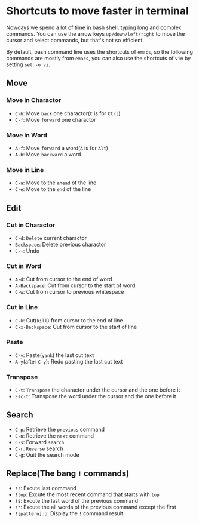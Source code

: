 # Shortcuts to move faster in terminal

Nowdays we spend a lot of time in bash shell, typing long and complex commands. You can use the arrow keys `up/down/left/right` to move the cursor and select commands, but that's not so efficient.

By default, bash command line uses the shortcuts of `emacs`, so the following commands are mostly from `emacs`, you can also use the shortcuts of `vim` by setting `set -o vi`.

## Move

### Move in Charactor
- `C-b`: Move `back` one charactor(`C` is for `Ctrl`)
- `C-f`: Move `forward` one charactor

### Move in Word
- `A-f`: Move `forward` a word(`A` is for `Alt`)
- `A-b`: Move `backward` a word

### Move in Line
- `C-a`: Move to the `ahead` of the line
- `C-e`: Move to the `end` of the line

## Edit

### Cut in Charactor
- `C-d`: `Delete` current charactor
- `Backspace`: Delete previous charactor
- `C--`: Undo

### Cut in Word
- `A-d`: Cut from cursor to the end of word
- `A-Backspace`: Cut from cursor to the start of word
- `C-w`: Cut from cursor to previous whitespace


### Cut in Line
- `C-k`: Cut(`kill`) from cursor to the end of line
- `C-x-Backspace`: Cut from cursor to the start of line

### Paste
- `C-y`: Paste(`yank`) the last cut text
- `A-y`(after `C-y`): Redo pasting the last cut text

### Transpose
- `C-t`: `Transpose` the charactor under the cursor and the one before it
- `Esc-t`: Transpose the word under the cursor and the one before it

## Search
- `C-p`: Retrieve the `previous` command
- `C-n`: Retrieve the `next` command
- `C-s`: Forward `search`
- `C-r`: `Reverse` search
- `C-g`: Quit the search mode

## Replace(The bang `!` commands)
- `!!`: Excute last command
- `!top`: Excute the most recent command that starts with `top`
- `!$`: Excute the last word of the previous command
- `!*`: Excute the all words of the previous command except the first
- `![pattern]:p`: Display the `!` command result
